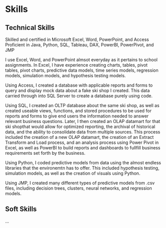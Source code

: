 # Skills

## Technical Skills

<p>Skilled and certified in Microsoft Excel, Word, PowerPoint, and Access<br>
Proficient in Java, Python, SQL, Tableau, DAX, PowerBI, PowerPivot, and JMP</p>

<p>I use Excel, Word, and PowerPoint almsot everyday as it pertains to school assignments. In Excel, I have experience creating charts, tables, pivot tables, pivot charts, predictive data models, time series models, regression models, simulation models, and hypothesis testing models.</p>

<p>Using Access, I created a database with applicable reports and forms to query and display mock data about a fake ski shop I created. This data carried through into SQL Server to create a database purely using code.</p>

<p>Using SQL, I created an OLTP database about the same ski shop, as well as created useable views, functions, and stored procedures to be used for reports and forms to give end users the information needed to answer relevant business questions. Later, I then created an OLAP datamart for that ski shopthat would allow for optimized reporting, the archival of historical data, and the ability to consolidate data from multiple sources. This process included the creation of a new OLAP datamart, the creation of an Extract Transform and Load process, and an analysis process using Power Pivot in Excel, as well as PowerBI to build reports and dashboards to fullfill business requirements set forth by the business.</p>

<p>Using Python, I coded predictive models from data using the almost endless libraries that the environemtn has to offer. This included hypothesis testing, simulation models, as well as the creation of visuals using Python.</p>

<p>Using JMP, I created many different types of predictive models from .csv files, including decision trees, clusters, neural networks, and regression models.</p>

## Soft Skills
...
